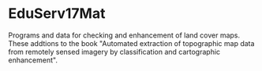 # EduServ17Mat
Programs and data for checking and enhancement of land cover maps. 
These addtions to the book "Automated extraction of topographic map data from remotely sensed imagery by classification and cartographic enhancement".
